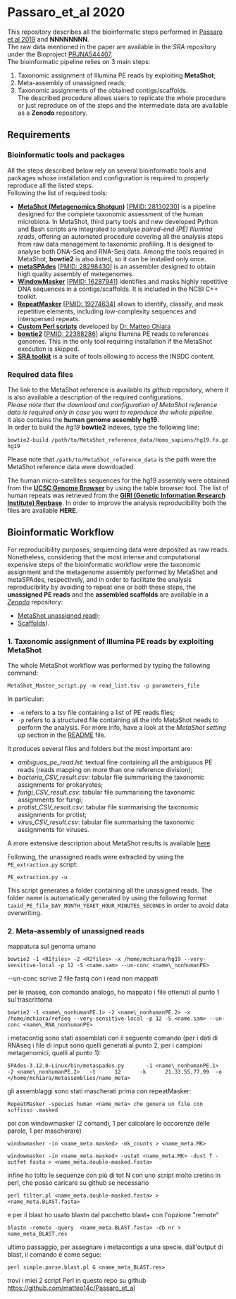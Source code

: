# Passaro_et_al 2020
This repository describes all the bioinformatic steps performed in [Passaro et al 2019](https://www.nature.com/articles/s41598-019-56240-1) and **NNNNNNNN**.  
The raw data mentioned in the paper are available in the *SRA* repository under the Bioproject [PRJNA544407](https://www.ncbi.nlm.nih.gov/bioproject/PRJNA544407).  
The bioinformatic pipeline relies on 3 main steps:  
1. Taxonomic assignment of Illumina PE reads by exploiting **MetaShot**;  
2. Meta-assembly of unassigned reads;  
3. Taxonomic assignments of the obtained contigs/scaffolds.  
The described procedure allows users to replicate the whole procedure or just reproduce on of the steps and the intermediate data are available as a **Zenodo** repository.  

## Requirements
### Bioinformatic tools and packages
All the steps described below rely on several bioinformatic tools and packages whose installation and configuration is required to properly reproduce all the listed steps.  
Following the list of required tools:  
  * [**MetaShot (Metagenomics Shotgun)**](https://github.com/bfosso/MetaShot) \[[PMID: 28130230](https://pubmed.ncbi.nlm.nih.gov/28130230/)\] is a pipeline designed for the complete taxonomic assessment of the human microbiota. In MetaShot, third party tools and new developed Python and Bash scripts are integrated to analyse *paired-end (PE) Illumina reads*, offering an automated procedure covering all the analysis steps from raw data management to taxonomic profiling. It is designed to analyse both DNA-Seq and RNA-Seq data. Among the tools required in MetaShot, **bowtie2** is also listed, so it can be installed only once.   
  * [**metaSPAdes**](http://cab.spbu.ru/software/meta-spades/) \[[PMID: 28298430](https://pubmed.ncbi.nlm.nih.gov/28298430/)\] is an assembler designed to obtain high quality assembly of metegenomes.  
  * [**WindowMasker**](https://www.ncbi.nlm.nih.gov/toolkit) \[[PMID: 16287941](https://pubmed.ncbi.nlm.nih.gov/16287941/)\]  identifies and masks highly repetitive DNA sequences in a contigs/scaffolds. It is included in the NCBI C++ toolkit.  
  * [**RepeatMasker**](http://www.repeatmasker.org/) \[[PMID: 19274634](https://pubmed.ncbi.nlm.nih.gov/19274634/)\] allows to identify, classify, and mask repetitive elements, including low-complexity sequences and interspersed repeats.  
  * [**Custom Perl scripts**](https://github.com/matteo14c/Passaro_et_al) developed by [Dr. Matteo Chiara](mailto:matteo.chiara@unimi.it)  
  * [**bowtie2**](http://bowtie-bio.sourceforge.net/bowtie2/index.shtml) \[[PMID: 22388286](https://pubmed.ncbi.nlm.nih.gov/22388286/)\] aligns Illumina PE reads to references genomes. This in the only tool requiring installation if the MetaShot execution is skipped.
  * [**SRA toolkit**](https://github.com/ncbi/sra-tools) is a suite of tools allowing to access the INSDC content.  

### Required data files
The link to the MetaShot reference is available its *github* repository, where it is also available a description of the required configurations.  
*Please note that the download and configuration of MetaShot reference data is required only in case you want to reproduce the whole pipeline.*   
It also contains the **human genome assembly hg19**.  
In order to build the *hg19* **bowtie2** indexes, type the following line:
```
bowtie2-build /path/to/MetaShot_reference_data/Homo_sapiens/hg19.fa.gz hg19
```

Please note that `/path/to/MetaShot_reference_data` is the path were the MetaShot reference data were downloaded.  

The human micro-satellites sequences for the hg19 assembly were obtained from the [**UCSC Genome Browser**](http://genome.ucsc.edu/) by using the table browser tool. The list of human repeats was retrieved from the [**GIRI (Genetic Information Research Institute) Repbase**](https://www.girinst.org).
In order to improve the analysis reproducibility both the files are available **HERE**.  

## Bioinformatic Workflow


For reproducibility purposes, sequencing data were deposited as raw reads. Nonetheless, considering that the most intense and computational expensive steps of the bioinformatic workflow were the taxonomic assignment and the metagenome assembly performed by MetaShot and metaSPAdes, respectively, and in order to facilitate the analysis reproducibility by avoiding to repeat one or both these steps, the **unassigned PE reads** and the **assembled scaffolds** are available in a [*Zenodo*]() repository:  
* [MetaShot unassigned read]());  
* [Scaffolds]()).  


### 1. Taxonomic assignment of Illumina PE reads by exploiting MetaShot
The whole MetaShot workflow was performed by typing the following command:  
```
MetaShot_Master_script.py -m read_list.tsv -p parameters_file
```
In particular:
- `-m` refers to a *tsv* file containing a list of PE reads files;  
- `-p` refers to a structured file containing all the info MetaShot needs to perform the analysis. For more info, have a look at the *MetaShot setting up* section in the [README](https://github.com/bfosso/MetaShot#metashot-setting-up) file.   

It produces several files and folders but the most important are:  
* *ambiguos_pe_read.lst*: textual fine containing all the ambiguous PE reads (reads mapping on more than one reference division);  
* *bacteria_CSV_result.csv*: tabular file summarising the taxonomic assignments for prokaryotes;  
* *fungi_CSV_result.csv*: tabular file summarising the taxonomic assignments for fungi;  
* *protist_CSV_result.csv*: tabular file summarising the taxonomic assignments for protist;  
* *virus_CSV_result.csv*: tabular file summarising the taxonomic assignments for viruses.  

A more extensive description about MetaShot results is available [here](https://github.com/bfosso/MetaShot#result-files-interpretation).  

Following, the unassigned reads were extracted by using the `PE_extraction.py` script:

```
PE_extraction.py -u
```
This script generates a folder containing all the unassigned reads. The folder name is automatically generated by using the following format `taxid_PE_file_DAY_MONTH_YEAET_HOUR_MINUTES_SECONDS` in order to avoid data overwriting.


### 2. Meta-assembly of unassigned reads
mappatura sul genoma umano

```
bowtie2 -1 <R1files> -2 <R2files> -x /home/mchiara/hg19 --very-sensitive-local -p 12 -S <name.sam> --un-conc <name\_nonhumanPE>
```
--un-conc scrive 2 file fastq con i read non mappati

per le rnaseq, con comando analogo, ho mappato i file ottenuti al punto 1 sul trascrittoma
```
bowtie2 -1 <name\_nonhumanPE.1> -2 <name\_nonhumanPE.2> -x /home/mchiara/refseq --very-sensitive-local -p 12 -S <name.sam> --un-conc <name\_RNA_nonhumanPE>
```
i metacontig sono stati assemblati con il seguente comando (per i dati di RNAseq i file di input sono quelli generati al punto 2, per i campioni metagenomici, quelli al punto 1):
```
SPAdes-3.12.0-Linux/bin/metaspades.py       -1 <name\_nonhumanPE.1>  -2 <name\_nonhumanPE.2>   -t      12      -k      21,33,55,77,99  -o   </home/mchiara/metassemblies/name_meta>
```
gli assemblaggi sono stati mascherati prima con repeatMasker:
```
RepeatMasker -species human <name_meta> che genera un file con suffisso .masked
```
poi con windowmasker (2 comandi, 1 per calcolare le occorenze delle parole, 1 per mascherare)
```
windowmasker -in <name_meta.masked> -mk_counts > <name_meta.MK>

windowmasker -in <name_meta.masked> -ustat <name_meta.MK> -dust T -outfmt fasta > <name_meta.double-masked.fasta>
```
infine ho tolto le sequenze con più di tot N con uno script molto cretino in perl, che posso caricare su github se necessario
```
perl filter.pl <name_meta.double-masked.fasta> > <name_meta.BLAST.fasta>
```
e per il blast ho usato blastn dal pacchetto blast+ con l'opzione "remote"
```
blastn -remote -query  <name_meta.BLAST.fasta> -db nr > name_meta_BLAST.res
```
ultimo passaggio, per assegnare i metacontigs a una specie, dall'output di blast, il comando è come segue:
```
perl simple.parse.blast.pl G <name_meta_BLAST.res>
```
trovi i miei 2 script Perl in questo repo su github https://github.com/matteo14c/Passaro_et_al
